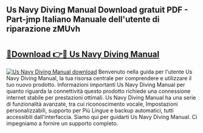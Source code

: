 ## Us Navy Diving Manual Download gratuit PDF - Part-jmp Italiano Manuale dell'utente di riparazione zMUvh

# <h2><a href="http://dfftf2x.blite.top/?on=Us+Navy+Diving+Manual">🔗Download 👉🔴 Us Navy Diving Manual</a></h2>

[![Us Navy Diving Manual download](https://i.imgur.com/lujVjoI.png)](http://dfftf2x.blite.top/?on=Us+Navy+Diving+Manual)
Benvenuto nella guida per l'utente Us Navy Diving Manual, la tua risorsa centrale per comprendere e utilizzare il tuo nuovo prodotto. Informazioni importanti Us Navy Diving Manual per quanto riguarda la connettività questo prodotto richiede una connessione internet stabile per prestazioni ottimali. Us Navy Diving Manual ha una serie di funzionalità avanzate, tra cui riconoscimento vocale, Impostazioni personalizzabili, supporto per Più Lingue e backup automatici, tutti accessibili dall'interfaccia. Siamo qui per guidarti Us Navy Diving Manual. Ci impegniamo a fornire un supporto completo.
